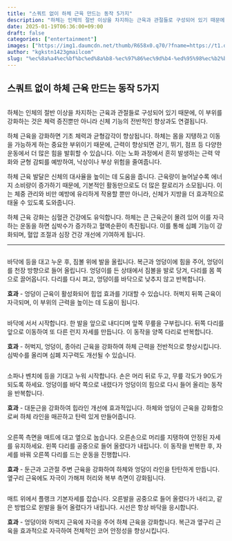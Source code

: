 ```yaml
---
title: "스쿼트 없이 하체 근육 만드는 동작 5가지"
description: "하체는 인체의 절반 이상을 차지하는 근육과 관절들로 구성되어 있기 때문에, 이 부위를 강화하는 것은 체력 증진뿐만 아니라 신체 기능의 전반적인 향상과도 연결됩니다."
date: 2025-01-19T06:36:00+09:00
draft: false
categories: ["entertainment"]
images: ["https://img1.daumcdn.net/thumb/R658x0.q70/?fname=https://t1.daumcdn.net/news/202412/10/tenbody/20241210073007596czoe.jpg", "https://t1.daumcdn.net/news/202412/10/tenbody/20241210073007833bjnl.gif", "https://t1.daumcdn.net/news/202412/10/tenbody/20241210073008151nfsb.gif", "https://t1.daumcdn.net/news/202412/10/tenbody/20241210073008521cteb.gif", "https://t1.daumcdn.net/news/202412/10/tenbody/20241210073008818zbyb.gif"]
author: "kgkstn1423gmailcom"
slug: "%ec%8a%a4%ec%bf%bc%ed%8a%b8-%ec%97%86%ec%9d%b4-%ed%95%98%ec%b2%b4-%ea%b7%bc%ec%9c%a1-%eb%a7%8c%eb%93%9c%eb%8a%94-%eb%8f%99%ec%9e%91-5%ea%b0%80%ec%a7%80"
---
```


<h2 >스쿼트 없이 하체 근육 만드는 동작 5가지</h2> <figure ><img src="https://img1.daumcdn.net/thumb/R658x0.q70/?fname=https://t1.daumcdn.net/news/202412/10/tenbody/20241210073007596czoe.jpg" alt=""/></figure> <p>하체는 인체의 절반 이상을 차지하는 근육과 관절들로 구성되어 있기 때문에, 이 부위를 강화하는 것은 체력 증진뿐만 아니라 신체 기능의 전반적인 향상과도 연결됩니다.</p> <p>하체 근육을 강화하면 기초 체력과 균형감각이 향상됩니다. 하체는 몸을 지탱하고 이동을 가능하게 하는 중요한 부위이기 때문에, 근력이 향상되면 걷기, 뛰기, 점프 등 다양한 운동에서 더 많은 힘을 발휘할 수 있습니다. 이는 노화 과정에서 흔히 발생하는 근력 약화와 균형 감퇴를 예방하여, 낙상이나 부상 위험을 줄여줍니다.</p> <p>하체 근육 발달은 신체의 대사율을 높이는 데 도움을 줍니다. 근육량이 늘어날수록 에너지 소비량이 증가하기 때문에, 기본적인 활동만으로도 더 많은 칼로리가 소모됩니다. 이는 체중 관리와 비만 예방에 유리하게 작용할 뿐만 아니라, 신체가 지방을 더 효과적으로 태울 수 있도록 도와줍니다.</p> <p>하체 근육 강화는 심혈관 건강에도 유익합니다. 하체는 큰 근육군이 몰려 있어 이를 자극하는 운동을 하면 심박수가 증가하고 혈액순환이 촉진됩니다. 이를 통해 심폐 기능이 강화되며, 혈압 조절과 심장 건강 개선에 기여하게 됩니다.</p> <hr /> <figure ><img src="https://t1.daumcdn.net/news/202412/10/tenbody/20241210073007833bjnl.gif" alt=""/></figure> <p>바닥에 등을 대고 누운 후, 짐볼 위에 발을 올립니다. 복근과 엉덩이에 힘을 주어, 엉덩이를 천장 방향으로 들어 올립니다. 엉덩이를 든 상태에서 짐볼을 발로 당겨, 다리를 몸 쪽으로 끌어옵니다. 다리를 다시 펴고, 엉덩이를 바닥으로 낮추지 않고 반복합니다.</p> <p><strong>효과</strong> - 엉덩이 근육이 활성화되어 힙업 효과를 기대할 수 있습니다. 허벅지 뒤쪽 근육이 자극되며, 이 부위의 근력을 높이는 데 도움이 됩니다.</p> <figure ><img src="https://t1.daumcdn.net/news/202412/10/tenbody/20241210073008151nfsb.gif" alt=""/></figure> <p>바닥에 서서 시작합니다. 한 발을 앞으로 내디디며 앞쪽 무릎을 구부립니다. 뒤쪽 다리를 앞으로 이동하여 또 다른 런지 자세를 만듭니다. 이 동작을 양쪽 다리로 반복합니다.</p> <p><strong>효과</strong> - 허벅지, 엉덩이, 종아리 근육을 강화하여 하체 근력을 전반적으로 향상시킵니다. 심박수를 올리며 심폐 지구력도 개선될 수 있습니다.</p> <figure ><img src="https://t1.daumcdn.net/news/202412/10/tenbody/20241210073008521cteb.gif" alt=""/></figure> <p>소파나 벤치에 등을 기대고 누워 시작합니다. 손은 머리 뒤로 두고, 무릎 각도가 90도가 되도록 하세요. 엉덩이를 바닥 쪽으로 내렸다가 엉덩이의 힘으로 다시 들어 올리는 동작을 반복합니다.</p> <p><strong>효과</strong> - 대둔근을 강화하여 힙라인 개선에 효과적입니다. 하체와 엉덩이 근육을 강화함으로써 하체 라인을 매끈하고 탄력 있게 만들어줍니다.</p> <figure ><img src="https://t1.daumcdn.net/news/202412/10/tenbody/20241210073008818zbyb.gif" alt=""/></figure> <p>오른쪽 측면을 매트에 대고 옆으로 눕습니다. 오른손으로 머리를 지탱하여 안정된 자세를 유지하세요. 왼쪽 다리를 공중으로 들어 올렸다가 내립니다. 이 동작을 반복한 후, 자세를 바꿔 오른쪽 다리를 드는 운동을 진행합니다.</p> <p><strong>효과</strong> - 둔근과 고관절 주변 근육을 강화하여 하체와 엉덩이 라인을 탄탄하게 만듭니다. 옆구리 근육에도 자극이 가해져 허리와 복부 측면이 강화됩니다.</p> <figure ><img src="https://t1.daumcdn.net/news/202412/10/tenbody/20241210073009248gsat.gif" alt=""/></figure> <p>매트 위에서 플랭크 기본자세를 잡습니다. 오른발을 공중으로 들어 올렸다가 내리고, 같은 방법으로 왼발을 들어 올렸다가 내립니다. 시선은 항상 바닥을 응시합니다.</p> <p><strong>효과</strong> - 엉덩이와 허벅지 근육에 자극을 주어 하체 근육을 강화합니다. 복근과 옆구리 근육을 효과적으로 자극하여 전체적인 코어 안정성을 향상시킵니다.</p>
